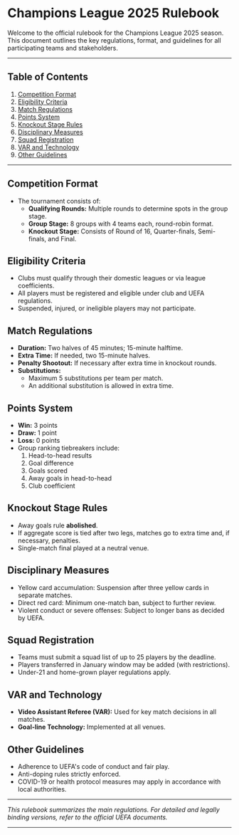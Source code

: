 # Champions League 2025 Rulebook

Welcome to the official rulebook for the Champions League 2025 season. This document outlines the key regulations, format, and guidelines for all participating teams and stakeholders.

---

## Table of Contents

1. [Competition Format](#competition-format)
2. [Eligibility Criteria](#eligibility-criteria)
3. [Match Regulations](#match-regulations)
4. [Points System](#points-system)
5. [Knockout Stage Rules](#knockout-stage-rules)
6. [Disciplinary Measures](#disciplinary-measures)
7. [Squad Registration](#squad-registration)
8. [VAR and Technology](#var-and-technology)
9. [Other Guidelines](#other-guidelines)

---

## Competition Format

- The tournament consists of:  
  - **Qualifying Rounds:** Multiple rounds to determine spots in the group stage.  
  - **Group Stage:** 8 groups with 4 teams each, round-robin format.  
  - **Knockout Stage:** Consists of Round of 16, Quarter-finals, Semi-finals, and Final.

## Eligibility Criteria

- Clubs must qualify through their domestic leagues or via league coefficients.
- All players must be registered and eligible under club and UEFA regulations.
- Suspended, injured, or ineligible players may not participate.

## Match Regulations

- **Duration:** Two halves of 45 minutes; 15-minute halftime.
- **Extra Time:** If needed, two 15-minute halves.
- **Penalty Shootout:** If necessary after extra time in knockout rounds.
- **Substitutions:**  
  - Maximum 5 substitutions per team per match.  
  - An additional substitution is allowed in extra time.

## Points System

- **Win:** 3 points  
- **Draw:** 1 point  
- **Loss:** 0 points  
- Group ranking tiebreakers include:  
  1. Head-to-head results  
  2. Goal difference  
  3. Goals scored  
  4. Away goals in head-to-head  
  5. Club coefficient

## Knockout Stage Rules

- Away goals rule **abolished**.
- If aggregate score is tied after two legs, matches go to extra time and, if necessary, penalties.
- Single-match final played at a neutral venue.

## Disciplinary Measures

- Yellow card accumulation: Suspension after three yellow cards in separate matches.
- Direct red card: Minimum one-match ban, subject to further review.
- Violent conduct or severe offenses: Subject to longer bans as decided by UEFA.

## Squad Registration

- Teams must submit a squad list of up to 25 players by the deadline.
- Players transferred in January window may be added (with restrictions).
- Under-21 and home-grown player regulations apply.

## VAR and Technology

- **Video Assistant Referee (VAR):** Used for key match decisions in all matches.
- **Goal-line Technology:** Implemented at all venues.

## Other Guidelines

- Adherence to UEFA's code of conduct and fair play.
- Anti-doping rules strictly enforced.
- COVID-19 or health protocol measures may apply in accordance with local authorities.

---

*This rulebook summarizes the main regulations. For detailed and legally binding versions, refer to the official UEFA documents.*

---